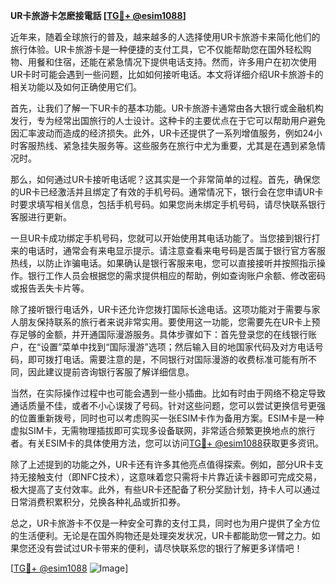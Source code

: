 **UR卡旅游卡怎麽接電話 [[TG💪+ @esim1088](https://t.me/s/esim1088)]**

近年来，随着全球旅行的普及，越来越多的人选择使用UR卡旅游卡来简化他们的旅行体验。UR卡旅游卡是一种便捷的支付工具，它不仅能帮助您在国外轻松购物、用餐和住宿，还能在紧急情况下提供电话支持。然而，许多用户在初次使用UR卡时可能会遇到一些问题，比如如何接听电话。本文将详细介绍UR卡旅游卡的相关功能以及如何正确使用它们。

首先，让我们了解一下UR卡的基本功能。UR卡旅游卡通常由各大银行或金融机构发行，专为经常出国旅行的人士设计。这种卡的主要优点在于它可以帮助用户避免因汇率波动而造成的经济损失。此外，UR卡还提供了一系列增值服务，例如24小时客服热线、紧急挂失服务等。这些服务在旅行中尤为重要，尤其是在遇到紧急情况时。

那么，如何通过UR卡接听电话呢？这其实是一个非常简单的过程。首先，确保您的UR卡已经激活并且绑定了有效的手机号码。通常情况下，银行会在您申请UR卡时要求填写相关信息，包括手机号码。如果您尚未绑定手机号码，请尽快联系银行客服进行更新。

一旦UR卡成功绑定手机号码，您就可以开始使用其电话功能了。当您接到银行打来的电话时，通常会有来电显示提示。请注意查看来电号码是否属于银行官方客服热线，以防止诈骗电话。如果确认是银行客服来电，您可以直接接听并按照指示操作。银行工作人员会根据您的需求提供相应的帮助，例如查询账户余额、修改密码或报告丢失卡片等。

除了接听银行电话外，UR卡还允许您拨打国际长途电话。这项功能对于需要与家人朋友保持联系的旅行者来说非常实用。要使用这一功能，您需要先在UR卡上预存足够的金额，并开通国际漫游服务。具体步骤如下：首先登录您的在线银行账户，在“设置”菜单中找到“国际漫游”选项；然后输入目的地国家代码及对方电话号码，即可拨打电话。需要注意的是，不同银行对国际漫游的收费标准可能有所不同，因此建议提前咨询银行客服了解详细信息。

当然，在实际操作过程中也可能会遇到一些小插曲。比如有时由于网络不稳定导致通话质量不佳，或者不小心误拨了号码。针对这些问题，您可以尝试更换信号更强的位置重新拨号，同时也可以考虑购买一张ESIM卡作为备用方案。ESIM卡是一种虚拟SIM卡，无需物理插拔即可实现多设备联网，非常适合频繁更换地点的旅行者。有关ESIM卡的具体使用方法，您可以访问[TG💪+ @esim1088](https://t.me/s/esim1088)获取更多资讯。

除了上述提到的功能之外，UR卡还有许多其他亮点值得探索。例如，部分UR卡支持无接触支付（即NFC技术），这意味着您只需将卡片靠近读卡器即可完成交易，极大提高了支付效率。此外，有些UR卡还配备了积分奖励计划，持卡人可以通过日常消费积累积分，兑换各种礼品或折扣券。

总之，UR卡旅游卡不仅是一种安全可靠的支付工具，同时也为用户提供了全方位的生活便利。无论是在国外购物还是处理突发状况，UR卡都能助您一臂之力。如果您还没有尝试过UR卡带来的便利，请尽快联系您的银行了解更多详情吧！

[[TG💪+ @esim1088](https://t.me/s/esim1088) ![Image](https://i.postimg.cc/4NQfJmqS/Snipaste-2025-05-13-00-14-12.png)]